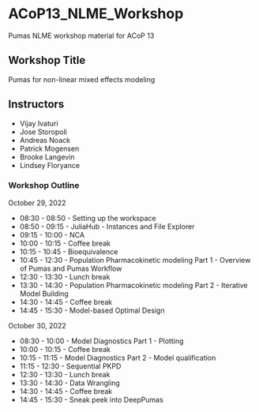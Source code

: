 # ACoP13_NLME_Workshop
Pumas NLME workshop material for ACoP 13 

## Workshop Title

Pumas for non-linear mixed effects modeling

## Instructors

- Vijay Ivaturi
- Jose Storopoli
- Andreas Noack
- Patrick Mogensen
- Brooke Langevin
- Lindsey Floryance

### Workshop Outline

October 29, 2022
- 08:30 - 08:50 - Setting up the workspace
- 08:50 - 09:15 - JuliaHub - Instances and File Explorer
- 09:15 - 10:00 - NCA
- 10:00 - 10:15 - Coffee break
- 10:15 - 10:45 - Bioequivalence
- 10:45 - 12:30 - Population Pharmacokinetic modeling Part 1 - Overview of Pumas and Pumas Workflow
- 12:30 - 13:30 - Lunch break
- 13:30 - 14:30 - Population Pharmacokinetic modeling Part 2 - Iterative Model Building
- 14:30 - 14:45 - Coffee break
- 14:45 - 15:30 - Model-based Optimal Design

October 30, 2022
- 08:30 - 10:00 - Model Diagnostics Part 1 - Plotting
- 10:00 - 10:15 - Coffee break
- 10:15 - 11:15 - Model Diagnostics Part 2 - Model qualification
- 11:15 - 12:30 - Sequential PKPD 
- 12:30 - 13:30 - Lunch break
- 13:30 - 14:30 - Data Wrangling
- 14:30 - 14:45 - Coffee break
- 14:45 - 15:30 - Sneak peek into DeepPumas
